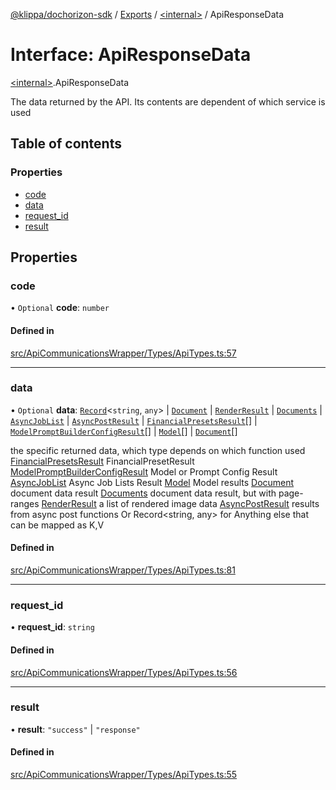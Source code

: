 [@klippa/dochorizon-sdk](../README.md) / [Exports](../modules.md) / [\<internal\>](../modules/internal_.md) / ApiResponseData

# Interface: ApiResponseData

[\<internal\>](../modules/internal_.md).ApiResponseData

The data returned by the API. Its contents are dependent of which service is used

## Table of contents

### Properties

- [code](internal_.ApiResponseData.md#code)
- [data](internal_.ApiResponseData.md#data)
- [request\_id](internal_.ApiResponseData.md#request_id)
- [result](internal_.ApiResponseData.md#result)

## Properties

### code

• `Optional` **code**: `number`

#### Defined in

[src/ApiCommunicationsWrapper/Types/ApiTypes.ts:57](https://github.com/klippa-app/js-dochorizon-sdk/blob/d1a513f/src/ApiCommunicationsWrapper/Types/ApiTypes.ts#L57)

___

### data

• `Optional` **data**: [`Record`](../modules/internal_.md#record)\<`string`, `any`\> \| [`Document`](../modules/internal_.md#document) \| [`RenderResult`](../modules/internal_.md#renderresult) \| [`Documents`](../modules/internal_.md#documents) \| [`AsyncJobList`](../modules/internal_.md#asyncjoblist) \| [`AsyncPostResult`](../modules/internal_.md#asyncpostresult) \| [`FinancialPresetsResult`](../modules/internal_.md#financialpresetsresult)[] \| [`ModelPromptBuilderConfigResult`](../modules/internal_.md#modelpromptbuilderconfigresult)[] \| [`Model`](../modules/internal_.md#model)[] \| [`Document`](../modules/internal_.md#document)[]

the specific returned data, which type depends on which function used
[FinancialPresetsResult](../modules/internal_.md#financialpresetsresult) FinancialPresetResult
[ModelPromptBuilderConfigResult](../modules/internal_.md#modelpromptbuilderconfigresult) Model or Prompt Config Result
[AsyncJobList](../modules/internal_.md#asyncjoblist) Async Job Lists Result
[Model](../modules/internal_.md#model) Model results
[Document](../modules/internal_.md#document) document data result
[Documents](../modules/internal_.md#documents) document data result, but with page-ranges
[RenderResult](../modules/internal_.md#renderresult) a list of rendered image data
[AsyncPostResult](../modules/internal_.md#asyncpostresult) results from async post functions
Or Record<string, any> for Anything else that can be mapped as K,V

#### Defined in

[src/ApiCommunicationsWrapper/Types/ApiTypes.ts:81](https://github.com/klippa-app/js-dochorizon-sdk/blob/d1a513f/src/ApiCommunicationsWrapper/Types/ApiTypes.ts#L81)

___

### request\_id

• **request\_id**: `string`

#### Defined in

[src/ApiCommunicationsWrapper/Types/ApiTypes.ts:56](https://github.com/klippa-app/js-dochorizon-sdk/blob/d1a513f/src/ApiCommunicationsWrapper/Types/ApiTypes.ts#L56)

___

### result

• **result**: ``"success"`` \| ``"response"``

#### Defined in

[src/ApiCommunicationsWrapper/Types/ApiTypes.ts:55](https://github.com/klippa-app/js-dochorizon-sdk/blob/d1a513f/src/ApiCommunicationsWrapper/Types/ApiTypes.ts#L55)
